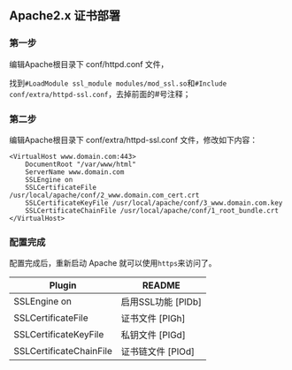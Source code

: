 ## Apache2.x 证书部署

### 第一步 ###
编辑Apache根目录下 conf/httpd.conf 文件，

找到`#LoadModule ssl_module modules/mod_ssl.so`和`#Include conf/extra/httpd-ssl.conf`，去掉前面的#号注释；

### 第二步 ###
编辑Apache根目录下 conf/extra/httpd-ssl.conf 文件，修改如下内容：
```
<VirtualHost www.domain.com:443>
    DocumentRoot "/var/www/html"
    ServerName www.domain.com
    SSLEngine on
    SSLCertificateFile /usr/local/apache/conf/2_www.domain.com_cert.crt
    SSLCertificateKeyFile /usr/local/apache/conf/3_www.domain.com.key
    SSLCertificateChainFile /usr/local/apache/conf/1_root_bundle.crt
</VirtualHost>
```
### 配置完成 ###
配置完成后，重新启动 Apache 就可以使用`https`来访问了。


| Plugin | README |
| ------ | ------ |
| SSLEngine on | 启用SSL功能 [PlDb] |
| SSLCertificateFile | 证书文件 [PlGh] |
| SSLCertificateKeyFile | 私钥文件 [PlGd] |
| SSLCertificateChainFile | 证书链文件 [PlOd] |
